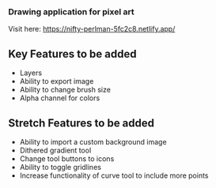 ### Drawing application for pixel art

Visit here: https://nifty-perlman-5fc2c8.netlify.app/

## Key Features to be added

- Layers
- Ability to export image
- Ability to change brush size
- Alpha channel for colors

## Stretch Features to be added

- Ability to import a custom background image
- Dithered gradient tool
- Change tool buttons to icons
- Ability to toggle gridlines
- Increase functionality of curve tool to include more points